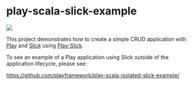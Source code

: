 # play-scala-slick-example

[<img src="https://img.shields.io/travis/playframework/play-scala-slick-example.svg"/>](https://travis-ci.org/playframework/play-scala-slick-example)

This project demonstrates how to create a simple CRUD application with [Play](https://www.playframework.com/) and [Slick](http://slick.lightbend.com/doc/3.1.1/) using [Play-Slick](https://www.playframework.com/documentation/latest/PlaySlick).

To see an example of a Play application using Slick outside of the application lifecycle, please see:

<https://github.com/playframework/play-scala-isolated-slick-example/>
